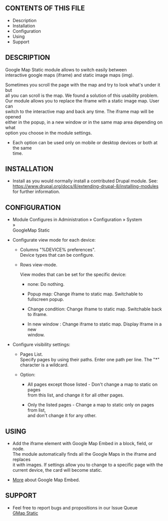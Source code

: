 CONTENTS OF THIS FILE
---------------------

 * Description
 * Installation
 * Configuration
 * Using
 * Support


DESCRIPTION
-----------

Google Map Static module allows to switch easily between  
interactive google maps (iframe) and static image maps (img).

Sometimes you scroll the page with the map and try to look what's under it but  
all you can scroll is the map. We found a solution of this usability problem.  
Our module allows you to replace the iframe with a static image map. User can  
switch to the interactive map and back any time. The iframe map will be opened  
either in the popup, in a new window or in the same map area depending on what  
option you choose in the module settings.

 * Each option can be used only on mobile or desktop devices or both at the same  
   time.


INSTALLATION
------------

 * Install as you would normally install a contributed Drupal module. See:  
   https://www.drupal.org/docs/8/extending-drupal-8/installing-modules  
   for further information.


CONFIGURATION
-------------

 * Module Configures in Administration » Configuration » System  
  »  
   GoogleMap Static

 * Configurate view mode for each device:

   - Columns "%DEVICE% preferences".  
     Device types that can be configure.

   - Rows view-mode.

     View modes that can be set for the specific device:

     - none: Do nothing.

     - Popup map: Change iframe to static map. Switchable to fullscreen popup.

     - Change condition: Change iframe to static map. Switchable back to iframe.

     - In new window : Change iframe to static map. Display Iframe in a new  
       window.

 * Configure visibility settings:
   
   - Pages List.  
     Specify pages by using their paths. Enter one path per line. The "*"  
     character is a wildcard.

   - Option:

     - All pages except those listed - Don't change a map to static on pages  
     from this list, and change it for all other pages.

     - Only the listed pages - Change a map to static only on pages from list,  
       and don't change it for any other.


USING
-----

 * Add the iframe element with Google Map Embed in a block, field, or node.  
   The module automatically finds all the Google Maps in the iframe and replaces  
   it with images. If settings allow you to change to a specific page with the  
   current device, the card will become static.

 * [More](https://support.google.com/maps/answer/3544418) about Google Map Embed.  


SUPPORT
-------

 * Feel free to report bugs and propositions in our Issue Queue  
   [GMap Static](http://drupal.org/project/issues/gmap_static)
